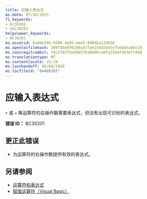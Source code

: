 ```yaml
---
title: 应输入表达式
ms.date: 07/20/2015
f1_keywords:
- bc30201
- vbc30201
helpviewer_keywords:
- BC30201
ms.assetid: 8a88e595-b590-4b05-bed3-8d04ba12d838
ms.openlocfilehash: 389f5be8f6199a47fa4155d2be5efbeb85a4bcc8
ms.sourcegitcommit: f8c270376ed905f6a8896ce0fe25b4f4b38ff498
ms.translationtype: MT
ms.contentlocale: zh-CN
ms.lasthandoff: 06/04/2020
ms.locfileid: "84409265"
---
```

# <a name="expression-expected"></a>应输入表达式
`+` 或 `=` 等运算符的右操作数需要表达式，但没有出现可识别的表达式。  
  
 **错误 ID：** BC30201  
  
## <a name="to-correct-this-error"></a>更正此错误  
  
- 为运算符的右操作数提供有效的表达式。  
  
## <a name="see-also"></a>另请参阅

- [运算符和表达式](../programming-guide/language-features/operators-and-expressions/index.md)
- [赋值运算符（Visual Basic）](../language-reference/operators/assignment-operators.md)
